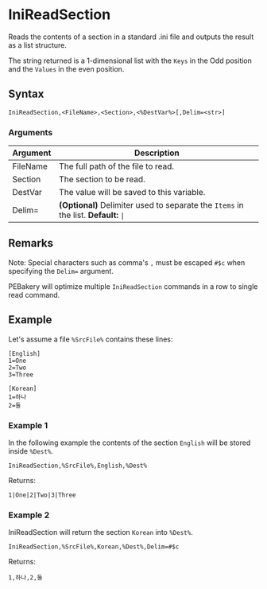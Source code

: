# IniReadSection

Reads the contents of a section in a standard .ini file and outputs the result as a list structure.

The string returned is a 1-dimensional list with the `Keys` in the Odd position and the `Values` in the even position.

## Syntax

```pebakery
IniReadSection,<FileName>,<Section>,<%DestVar%>[,Delim=<str>]
```

### Arguments

| Argument | Description |
| --- | --- |
| FileName | The full path of the file to read. |
| Section | The section to be read. |
| DestVar | The value will be saved to this variable. |
| Delim= | **(Optional)** Delimiter used to separate the `Items` in the list. **Default:** `\|` |

## Remarks

Note: Special characters such as comma's `,` must be escaped `#$c` when specifying the `Delim=` argument.

PEBakery will optimize multiple `IniReadSection` commands in a row to single read command.

## Example

Let's assume a file `%SrcFile%` contains these lines:

```pebakery
[English]
1=One
2=Two
3=Three

[Korean]
1=하나
2=둘
```

### Example 1

In the following example the contents of the section `English` will be stored inside `%Dest%`.

```pebakery
IniReadSection,%SrcFile%,English,%Dest%
```

Returns:

```pebakery
1|One|2|Two|3|Three
```

### Example 2

IniReadSection will return the section `Korean` into `%Dest%`.

```pebakery
IniReadSection,%SrcFile%,Korean,%Dest%,Delim=#$c
```

Returns:

```pebakery
1,하나,2,둘
```